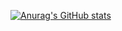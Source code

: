 [![Anurag's GitHub stats](https://github-readme-stats.vercel.app/api?username=DolbyUUU)](https://github.com/anuraghazra/github-readme-stats)
